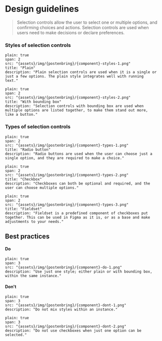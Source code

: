 



# Design guidelines

> Selection controls allow the user to select one or multiple options, and confirming choices and actions. Selection controls are used when users need to make decisions or declare preferences.




### Styles of selection controls
```image
plain: true
span: 2
src: "{assets}/img/{postenbring}/{component}-styles-1.png"
title: "Plain"
description: "Plain selection controls are used when it is a single or just a few options. The plain style integrates well with running text."
```
```image
plain: true
span: 2
src: "{assets}/img/{postenbring}/{component}-styles-2.png"
title: "With bounding box"
description: "Selection controls with bounding box are used when multiple options are listed together, to make them stand out more, like a button."
```





### Types of selection controls
```image
plain: true
span: 2
src: "{assets}/img/{postenbring}/{component}-types-1.png"
title: "Radio button"
description: "Radio buttons are used when the user can choose just a single option, and they are required to make a choice."
```
```image
plain: true
span: 2
src: "{assets}/img/{postenbring}/{component}-types-2.png"
title: "Checkbox"
description: "Checkboxes can both be optional and required, and the user can choose multiple options."
```
```image
plain: true
span: 2
src: "{assets}/img/{postenbring}/{component}-types-3.png"
title: "Fieldset"
description: "Fieldset is a predefined component of checkboxes put together. This can be used in Figma as it is, or as a base and make adjustments to your needs."
```








## Best practices

#### Do

```image
plain: true
span: 3
src: "{assets}/img/{postenbring}/{component}-do-1.png"
description: "Use just one style; either plain or with bounding box, within the same instance."
```

#### Don't
  
```image
plain: true
span: 3
src: "{assets}/img/{postenbring}/{component}-dont-1.png"
description: "Do not mix styles within an instance."
```
```image
plain: true
span: 3
src: "{assets}/img/{postenbring}/{component}-dont-2.png"
description: "Do not use checkboxes when just one option can be selected."
```
